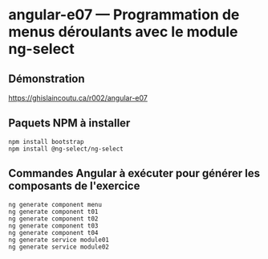 # angular-e07 &mdash; Programmation de menus déroulants avec le module ng-select

## Démonstration
https://ghislaincoutu.ca/r002/angular-e07

## Paquets NPM à installer
```
npm install bootstrap
npm install @ng-select/ng-select
```

## Commandes Angular à exécuter pour générer les composants de l'exercice
```
ng generate component menu
ng generate component t01
ng generate component t02
ng generate component t03
ng generate component t04
ng generate service module01
ng generate service module02
```

